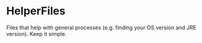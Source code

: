 # HelperFiles
Files that help with general processes (e.g. finding your OS version and JRE version). Keep it simple. 
